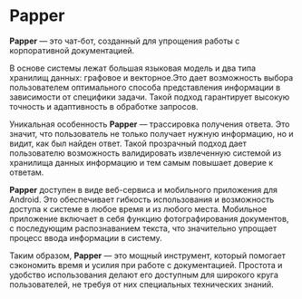 # Papper
**Papper** — это чат-бот, созданный для упрощения работы с корпоративной документацией.

В основе системы лежат большая языковая модель и два типа хранилищ данных: графовое и векторное.Это дает возможность выбора пользователем оптимального способа представления информации в зависимости от специфики задачи. Такой подход гарантирует высокую точность и адаптивность в обработке запросов.  

Уникальная особенность **Papper** — трассировка получения ответа. Это значит, что пользователь не только получает нужную информацию, но и видит, как был найден ответ. Такой прозрачный подход дает пользователю возможность валидировать извлеченную системой из хранилища данных информацию и тем самым повышает доверие к ответам.

**Papper** доступен в виде веб-сервиса и мобильного приложения для Android. Это обеспечивает гибкость использования и возможность доступа к системе в любое время и из любого места. Мобильное приложение включает в себя функцию фотографирования документов, с последующим распознаванием текста, что значительно упрощает процесс ввода информации в систему.

Таким образом, **Papper**  — это мощный инструмент, который помогает сэкономить время и усилия при работе с документацией. Простота и удобство использования делают его доступным для широкого круга пользователей, не требуя от них специальных технических знаний.
